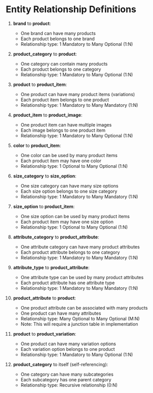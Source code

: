 # Entity Relationship Definitions

1. **brand** to **product**:
   - One brand can have many products
   - Each product belongs to one brand
   - Relationship type: 1 Mandatory to Many Optional (1:N)

2. **product_category** to **product**:
   - One category can contain many products
   - Each product belongs to one category
   - Relationship type: 1 Mandatory to Many Optional (1:N)

3. **product** to **product_item**:
   - One product can have many product items (variations)
   - Each product item belongs to one product
   - Relationship type: 1 Mandatory to Many Mandatory (1:N)

4. **product_item** to **product_image**:
   - One product item can have multiple images
   - Each image belongs to one product item
   - Relationship type: 1 Mandatory to Many Optional (1:N)

5. **color** to **product_item**:
   - One color can be used by many product items
   - Each product item may have one color
   - Relationship type: 1 Optional to Many Optional (1:N)

6. **size_category** to **size_option**:
   - One size category can have many size options
   - Each size option belongs to one size category
   - Relationship type: 1 Mandatory to Many Mandatory (1:N)

7. **size_option** to **product_item**:
   - One size option can be used by many product items
   - Each product item may have one size option
   - Relationship type: 1 Optional to Many Optional (1:N)

8. **attribute_category** to **product_attribute**:
   - One attribute category can have many product attributes
   - Each product attribute belongs to one category
   - Relationship type: 1 Mandatory to Many Mandatory (1:N)

9. **attribute_type** to **product_attribute**:
   - One attribute type can be used by many product attributes
   - Each product attribute has one attribute type
   - Relationship type: 1 Mandatory to Many Mandatory (1:N)

10. **product_attribute** to **product**:
    - One product attribute can be associated with many products
    - One product can have many attributes
    - Relationship type: Many Optional to Many Optional (M:N)
    - Note: This will require a junction table in implementation

11. **product** to **product_variation**:
    - One product can have many variation options
    - Each variation option belongs to one product
    - Relationship type: 1 Mandatory to Many Optional (1:N)

12. **product_category** to itself (self-referencing):
    - One category can have many subcategories
    - Each subcategory has one parent category
    - Relationship type: Recursive relationship (0:N)